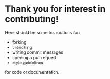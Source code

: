 # Thank you for interest in contributing!

Here should be some instructions for:
- forking
- branching
- writing commit messages
- opening a pull request
- style guidelines

for code or documentation.


